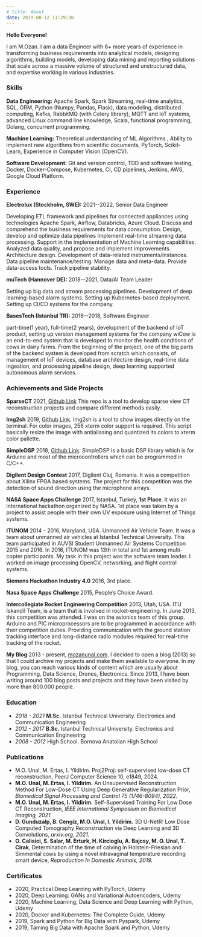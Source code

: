 ```yaml
---
# title: About
date: 2019-08-12 11:29:30
---
```


**Hello Everyone!**

I am M.Ozan. I am a data Engineer with 6+ more years of experience in transforming business requirements into analytical models, designing algorithms, building models, developing data mining and reporting solutions that scale across a massive volume of structured and unstructured data, and expertise working in various industries.

### Skills
**Data Engineering:** 
Apache Spark, Spark Streaming, real-time analytics,
SQL, ORM, Python (Numpy, Pandas, Flask),
data modeling, distributed computing,
Kafka, RabbitMQ (with Celery library),
MQTT and IoT systems,
advanced Linux command line knowledge,
Scala, functional programming,
Golang, concurrent programming.

**Machine Learning:**
Theoretical understanding of ML Algorithms ,
Ability to implement new algorithms from scientific documents,
PyTorch, Scikit-Learn, Experience in Computer Vision (OpenCV).

**Software Development:**
Git and version control,
TDD and software testing,
Docker, Docker-Compose, Kubernetes,
CI, CD pipelines, Jenkins,
AWS, Google Cloud Platform.

### Experience

**Electrolux (Stockholm, SWE):** 2021--2022, Senior Data Engineer

Developing ETL framework and pipelines for connected appliances using technologies Apache Spark, Airflow, Databricks, Azure Cloud.
Discuss and comprehend the business requirements for data consumption. 
Design, develop and optimize data pipelines Implement real-time streaming data processing.
Support in the implementation of Machine Learning capabilities. 
Analyzed data quality, and propose and implement improvements. 
Architecture design. 
Development of data-related instruments/instances. 
Data pipeline maintenance/testing. 
Manage data and meta-data. 
Provide data-access tools. 
Track pipeline stability.

**muTech (Hannover DE):** 2018--2021, Data/AI Team Leader

Setting up big data and stream processing pipelines.
Development of deep learning-based alarm systems.
Setting up Kubernetes-based deployment.
Setting up CI/CD systems for the company.

**BasesTech (Istanbul TR):** 2016--2018, Software Engineer

part-time(1 year), full-time(2 years), development of the backend of IoT product, setting up version management systems for the company
wiCow is an end-to-end system that is developed to monitor the health conditions of cows in dairy farms. From the beginning of the project, one of the big parts of the backend system is developed from scratch which consists, of management of IoT devices, database architecture design, real-time data ingestion, and processing pipeline design, deep learning supported autonomous alarm services.


### Achievements and Side Projects

**SparseCT**
2021, [Github Link](https://github.com/mozanunal/SparseCT)
This repo is a tool to develop sparse view CT reconstruction projects and compare different methods easily.

**Img2sh**
2019, [Github Link](https://github.com/mozanunal/img2sh).
Img2sh is a tool to show images directly on the terminal. For color images, 256 xterm color support is required. This script basically resize the image with antialiasing and quantized its colors to xterm color pallette.

**SimpleDSP**
2018, [Github Link](https://github.com/mozanunal/SimpleDSP).
SimpleDSP is a basic DSP library which is for Arduino and most of the microcontrollers which can be programmed in C/C++.

**Digilent Design Contest**
2017, Digilent Cluj, Romania.
It was a competition about Xilinx FPGA based systems. The project for this competition was the detection of sound direction using the microphone arrays.

**NASA Space Apps Challenge**
2017, Istanbul, Turkey, **1st Place**.
It was an international hackathon organized by NASA. 1st place was taken by a project to assist people with their own UV exposure using Internet of Things systems.

**ITUNOM**
2014 - 2016, Maryland, USA.
Unmanned Air Vehicle Team. It was a team about unmanned air vehicles at Istanbul Technical University. This team participated in AUVSI Student Unmanned Air Systems Competition 2015 and 2016. In 2016, ITUNOM was 13th in total and 1st among multi-copter participants. My task in this project was the software team leader. I worked on image processing OpenCV, networking, and flight control systems.

**Siemens Hackathon Industry 4.0**
2016, 3rd place.

**Nasa Space Apps Challenge**
2015, People’s Choice Award.

**Intercollegiate Rocket Engineering Competition**
2013, Utah, USA.
ITU Iskandil Team, is a team that is involved in rocket-engineering. In June 2013, this competition was attended. I was on the avionics team of this group. Arduino and PIC microprocessors are to be programmed in accordance with their competition duties. Providing communication with the ground station tracking interface and long-distance radio modules required for real-time tracking of the rocket.

**My Blog**
2013 - present, [mozanunal.com](https://mozanunal.com).
I decided to open a blog (2013) so that I could archive my projects and make them available to everyone. In my blog, you can reach various kinds of content which are usually about Programming, Data Science, Drones, Electronics. Since 2013, I have been writing around 100 blog posts and projects and they have been visited by more than 800.000 people.

### Education 
- *2018 - 2021* **M.Sc.** Istanbul Technical University. Electronics and Communication Engineering
- *2012 - 2017* **B.Sc.** Istanbul Technical University. Electronics and Communication Engineering
- *2008 - 2012* High School. Bornova Anatolian High School

### Publications
- M.O. Unal, M. Ertas, I. Yildirim. Proj2Proj: self-supervised low-dose CT reconstruction, PeerJ Computer Science 10, e1849, 2024.
- **M.O. Unal, M. Ertas, I. Yildirim.** An Unsupervised Reconstruction Method For Low-Dose CT Using Deep Generative Regularization Prior, *Biomedical Signal Processing and Control 75 (1746-8094), 2022.*
- **M.O. Unal, M. Ertas, I. Yildirim.** Self-Supervised Training For Low Dose CT Reconstruction, *IEEE International Symposium on Biomedical Imaging, 2021.*
- **D. Gunduzalp, B. Cengiz, M.O. Unal, I. Yildirim.** 3D U-NetR: Low Dose Computed Tomography Reconstruction via Deep Learning and 3D Convolutions, *arxiv.org, 2021.*
- **O. Calisici, S. Salar, M. Erturk, H. Kircioglu, A. Bajcsy, M. O. Unal, T. Cirak**, Determination of the time of calving in Holstein-Friesian and Simmental cows by using a novel intravaginal temperature recording smart device,  *Reproduction In Domestic Animals, 2019.*

### Certificates

- 2020, Practical Deep Learning with PyTorch, Udemy
- 2020, Deep Learning: GANs and Variational Autoencoders, Udemy
- 2020, Machine Learning, Data Science and Deep Learning with Python, Udemy
- 2020, Docker and Kubernetes: The Complete Guide, Udemy
- 2019, Spark and Python for Big Data with Pyspark, Udemy
- 2019, Taming Big Data with Apache Spark and Python, Udemy
